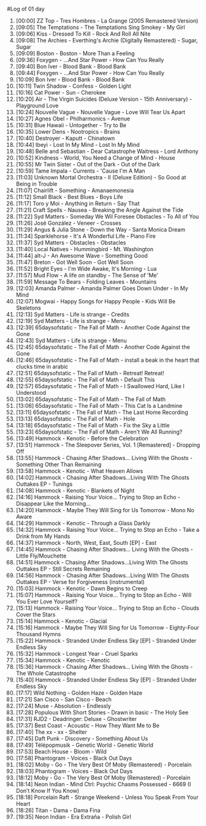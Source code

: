#Log of 01 day

1. [00:00] ZZ Top - Tres Hombres - La Grange (2005 Remastered Version)
1. [09:05] The Temptations - The Temptations Sing Smokey - My Girl
1. [09:06] Kiss - Dressed To Kill - Rock And Roll All Nite
1. [09:08] The Archies - Everthing's Archie (Digitally Remastered) - Sugar, Sugar
1. [09:09] Boston - Boston - More Than a Feeling
1. [09:36] Foxygen - …And Star Power - How Can You Really
1. [09:40] Bon Iver - Blood Bank - Blood Bank
1. [09:44] Foxygen - …And Star Power - How Can You Really
1. [10:09] Bon Iver - Blood Bank - Blood Bank
1. [10:11] Twin Shadow - Confess - Golden Light
1. [10:16] Cat Power - Sun - Cherokee
1. [10:20] Air - The Virgin Suicides (Deluxe Version - 15th Anniversary) - Playground Love
1. [10:24] Nouvelle Vague - Nouvelle Vague - Love Will Tear Us Apart
1. [10:27] Agnes Obel - Philharmonics - Avenue
1. [10:31] Blue Hawaii - Untogether - Try to Be
1. [10:35] Lower Dens - Nootropics - Brains
1. [10:40] Destroyer - Kaputt - Chinatown
1. [10:44] Ibeyi - Lost In My Mind - Lost In My Mind
1. [10:48] Belle and Sebastian - Dear Catastrophe Waitress - Lord Anthony
1. [10:52] Kindness - World, You Need a Change of Mind - House
1. [10:55] Mr Twin Sister - Out of the Dark - Out of the Dark
1. [10:59] Tame Impala - Currents - 'Cause I'm A Man
1. [11:03] Unknown Mortal Orchestra - II (Deluxe Edition) - So Good at Being in Trouble
1. [11:07] Chairlift - Something - Amanaemonesia
1. [11:12] Small Black - Best Blues - Boys Life
1. [11:17] Toro y Moi - Anything in Return - Say That
1. [11:21] Craft Spells - Nausea - Breaking the Angle Against the Tide
1. [11:22] Syd Matters - Someday We Wil Foresee Obstacles - To All of You
1. [11:26] José González - Veneer - Crosses
1. [11:29] Angus & Julia Stone - Down the Way - Santa Monica Dream
1. [11:34] Sparklehorse - It's A Wonderful Life - Piano Fire
1. [11:37] Syd Matters - Obstacles - Obstacles
1. [11:40] Local Natives - Hummingbird - Mt. Washington
1. [11:44] alt-J - An Awesome Wave - Something Good
1. [11:47] Breton - Got Well Soon - Got Well Soon
1. [11:52] Bright Eyes - I'm Wide Awake, It's Morning - Lua
1. [11:57] Mud Flow - A life on standby - The Sense of 'Me'
1. [11:59] Message To Bears - Folding Leaves - Mountains
1. [12:03] Amanda Palmer - Amanda Palmer Goes Down Under - In My Mind
1. [12:07] Mogwai - Happy Songs for Happy People - Kids Will Be Skeletons
1. [12:13] Syd Matters - Life is strange - Credits
1. [12:19] Syd Matters - Life is strange - Menu
1. [12:39] 65daysofstatic - The Fall of Math - Another Code Against the Gone
1. [12:43] Syd Matters - Life is strange - Menu
1. [12:45] 65daysofstatic - The Fall of Math - Another Code Against the Gone
1. [12:46] 65daysofstatic - The Fall of Math - install a beak in the heart that clucks time in arabic
1. [12:51] 65daysofstatic - The Fall of Math - Retreat! Retreat!
1. [12:55] 65daysofstatic - The Fall of Math - Default This
1. [12:57] 65daysofstatic - The Fall of Math - I Swallowed Hard, Like I Understood
1. [13:02] 65daysofstatic - The Fall of Math - The Fall of Math
1. [13:06] 65daysofstatic - The Fall of Math - This Cat Is a Landmine
1. [13:11] 65daysofstatic - The Fall of Math - The Last Home Recording
1. [13:13] 65daysofstatic - The Fall of Math - Hole
1. [13:18] 65daysofstatic - The Fall of Math - Fix the Sky a Little
1. [13:23] 65daysofstatic - The Fall of Math - Aren't We All Running?
1. [13:49] Hammock - Kenotic - Before the Celebration
1. [13:51] Hammock - The Sleepover Series, Vol. 1 [Remastered] - Dropping Off
1. [13:55] Hammock - Chasing After Shadows... Living With the Ghosts - Something Other Than Remaining
1. [13:58] Hammock - Kenotic - What Heaven Allows
1. [14:02] Hammock - Chasing After Shadows...Living With The Ghosts Outtakes EP - Tunings
1. [14:08] Hammock - Kenotic - Blankets of Night
1. [14:16] Hammock - Raising Your Voice... Trying to Stop an Echo - Disappear Like the Morning…
1. [14:20] Hammock - Maybe They Will Sing for Us Tomorrow - Mono No Aware
1. [14:29] Hammock - Kenotic - Through a Glass Darkly
1. [14:32] Hammock - Raising Your Voice... Trying to Stop an Echo - Take a Drink from My Hands
1. [14:37] Hammock - North, West, East, South [EP] - East
1. [14:45] Hammock - Chasing After Shadows... Living With the Ghosts - Little Fly/Mouchette
1. [14:51] Hammock - Chasing After Shadows...Living With The Ghosts Outtakes EP - Still Secrets Remaining
1. [14:56] Hammock - Chasing After Shadows...Living With The Ghosts Outtakes EP - Verse for Forgiveness (instrumental)
1. [15:03] Hammock - Kenotic - Dawn Begins to Creep
1. [15:07] Hammock - Raising Your Voice... Trying to Stop an Echo - Will You Ever Love Yourself?
1. [15:13] Hammock - Raising Your Voice... Trying to Stop an Echo - Clouds Cover the Stars
1. [15:14] Hammock - Kenotic - Glacial
1. [15:16] Hammock - Maybe They Will Sing for Us Tomorrow - Eighty-Four Thousand Hymns
1. [15:22] Hammock - Stranded Under Endless Sky [EP] - Stranded Under Endless Sky
1. [15:32] Hammock - Longest Year - Cruel Sparks
1. [15:34] Hammock - Kenotic - Kenotic
1. [15:36] Hammock - Chasing After Shadows... Living With the Ghosts - The Whole Catastrophe
1. [15:40] Hammock - Stranded Under Endless Sky [EP] - Stranded Under Endless Sky
1. [17:17] Wild Nothing - Golden Haze - Golden Haze
1. [17:21] San Cisco - San Cisco - Beach
1. [17:24] Muse - Absolution - Endlessly
1. [17:28] Populous With Short Stories - Drawn in basic - The Holy See
1. [17:31] RJD2 - Deadringer: Deluxe - Ghostwriter
1. [17:37] Best Coast - Acoustic - How They Want Me to Be
1. [17:40] The xx - xx - Shelter
1. [17:45] Daft Punk - Discovery - Something About Us
1. [17:49] Télépopmusik - Genetic World - Genetic World
1. [17:53] Beach House - Bloom - Wild
1. [17:58] Phantogram - Voices - Black Out Days
1. [18:02] Moby - Go - The Very Best Of Moby (Remastered) - Porcelain
1. [18:03] Phantogram - Voices - Black Out Days
1. [18:12] Moby - Go - The Very Best Of Moby (Remastered) - Porcelain
1. [18:14] Neon Indian - Mind Ctrl: Psychic Chasms Possessed - 6669 (I Don’t Know If You Know)
1. [18:18] Porcelain Raft - Strange Weekend - Unless You Speak From Your Heart
1. [18:26] Titan - Dama - Dama Fina
1. [19:35] Neon Indian - Era Extraña - Polish Girl
